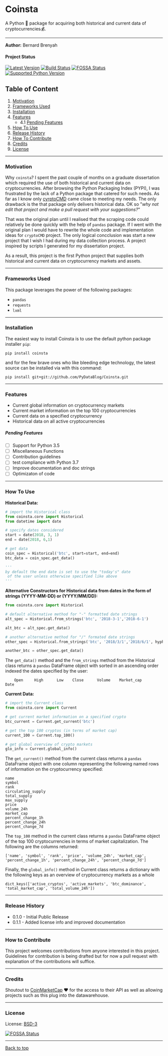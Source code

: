 # Coinsta
A Python :snake: package for acquiring both historical and current data of cryptocurrencies:moneybag:.
___

**Author:** Bernard Brenyah
#### Project Status
[![Latest Version](https://pypip.in/version/coinsta/badge.svg)](https://pypi.python.org/pypi/coinsta/)
[![Build Status](https://www.travis-ci.org/PyDataBlog/Coinsta.svg?branch=master)](https://www.travis-ci.org/PyDataBlog/Coinsta)
[![FOSSA Status](https://app.fossa.io/api/projects/git%2Bgithub.com%2FPyDataBlog%2FCoinsta.svg?type=shield)](https://app.fossa.io/projects/git%2Bgithub.com%2FPyDataBlog%2FCoinsta?ref=badge_shield)
[![Supported Python Version](https://pypip.in/py_versions/coinsta/badge.svg)](https://pypi.python.org/pypi/coinsta/)

## Table of Content
1. [Motivation](#motivation) 
2. [Frameworks Used](#frameworks-used)
3. [Installation](#installation)
4. [Features](#features)
    - 4.1 [Pending Features](#pending-features)
5. [How To Use](#how-to-use)
6. [Release History](#release-history)
7. [How To Contribute](#how-to-contribute)
8. [Credits](#credits)
9. [License](#license)
___
### Motivation
Why `coinsta`?
I spent the past couple of months on a graduate dissertation which required the use of both historical and current data on cryptocurrencies. After browsing the Python Packaging Index (PYPI), I was frustrated by the lack of a Python package that catered for such needs. As far as I know only [cyrptoCMD](https://github.com/guptarohit/cryptoCMD) came close to meeting my needs. The only drawback is the that package only delivers historical data. OK so "*why not edit that project and make a pull request with your suggestions?*"

That was the original plan until I realised that the scraping code could relatively be done quickly with the help of `pandas` package. If I went with the original plan I would have to rewrite the whole code and implementation ideas for `cryptoCMD` project. The only logical concclusion was start a new project that I wish I had during my data collection process. A project inspired by scripts I generated for my dissertation project.

As a result, this project is the first Python project that supplies both historical and current data on cryptocurrency markets and assets.
____

### Frameworks Used
This package leverages the power of the following packages:
- `pandas`
- `requests`
- `lxml`
___
### Installation
The easiest way to install Coinsta is to use the default python package installer `pip`:

```
pip install coinsta
```

and for the few brave ones who like bleeding edge technology, the latest source can be installed via with this command:

```
pip install git+git://github.com/PyDataBlog/Coinsta.git
```
___
### Features
- Current global information on cryptocurrency markets
- Current market information on the top 100 cryptocurrencies
- Current data on a specified cryptocurrency 
- Historical data on all active cryptocurrencies

##### Pending Features
- [ ] Support for Python 3.5
- [ ] Miscellaneous Functions
- [ ] Contribution guidelines
- [ ] test compliance with Python 3.7
- [ ] Improve documentation and doc strings
- [ ] Optimizaton of code
___

### How To Use
**Historical Data:**
```py
# import the Historical class
from coinsta.core import Historical
from datetime import date

# specify dates considered
start = date(2018, 3, 1)
end = date(2018, 6,1)

# get data
coin_spec = Historical('btc', start=start, end=end)
btc_data = coin_spec.get_data()

'''
by default the end date is set to use the "today's" date
 of the user unless otherwise specified like above
'''
```
**Alternative Constructors for Historical data from dates in the form of strings (YYYY-MM-DD) or (YYYY/MM/DD):**

```py
from coinsta.core import Historical

# default alternative method for "-" formatted date strings
alt_spec = Historical.from_strings('btc', '2018-3-1','2018-6-1')

alt_btc = alt_spec.get_data()

# another alternative method for "/" formated date strings
other_spec = Historical.from_strings('btc', '2018/3/1','2018/6/1', hyphen=True)

another_btc = other_spec.get_data()
```

The `get_data()` method and the `from_strings` method from the Historical class returns a `pandas` DataFrame object with sorted in an ascending order indexed the dates specified by the user:

```
    Open     High      Low    Close      Volume    Market_cap
Date
```
**Current Data:**
```py
# import the Current class 
from coinsta.core import Current

# get current market information on a specified crypto
btc_current = Current.get_current('btc')

# get the top 100 cryptos (in terms of market cap)
current_100 = Current.top_100()

# get global overview of crypto markets
glo_info = Current.global_info()
```
The `get_current()` method from the current class returns a `pandas` DataFrame object with one column representing the following named rows of information on the cryptocurrency specified:

```
name                    
symbol               
rank                 
circulating_supply 
total_supply        
max_supply              
price                   
volume_24h          
market_cap          
percent_change_1h          
percent_change_24h         
percent_change_7d    
```
The `top_100` method in the current class returns a `pandas` DataFrame object of the top 100 cryptocurrencies in terms of market capitalization. The following are the columns returned:

```
['name', 'symbol', 'rank', 'price', 'volume_24h', 'market_cap', 'percent_change_1h', 'percent_change_24h', 'percent_change_7d']
```

Finally, the `global_info()` method in Current class returns a dictionary with the following keys as an overview of cryptocurrency markets as a whole

```
dict_keys(['active_cryptos', 'active_markets', 'btc_dominance', 'total_market_cap', 'total_volume_24h'])
```
___
### Release History
- 0.1.0  - Initial Public Release
- 0.1.1  - Added license info and improved documentation 
___
### How to Contribute
This project welcomes contributions from anyone interested in this project. Guidelines for contribution is being drafted but for now a pull request with explanation of the contributions will suffice.
___
### Credits
Shoutout to [CoinMarketCap]() :heart: for the access to their API as well as allowing projects such as this plug into the datawarehouse.
___
### License
License: [BSD-3](https://github.com/PyDataBlog/Coinsta/blob/master/LICENSE) 

[![FOSSA Status](https://app.fossa.io/api/projects/git%2Bgithub.com%2FPyDataBlog%2FCoinsta.svg?type=large)](https://app.fossa.io/projects/git%2Bgithub.com%2FPyDataBlog%2FCoinsta?ref=badge_large)
___
[Back to top](#table-of-content)